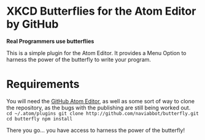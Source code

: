 # XKCD Butterflies for the Atom Editor by GitHub
__Real Programmers use butterflies__

This is a simple plugin for the Atom Editor. It provides a Menu Option to harness the power of the butterfly to write your program.

# Requirements

You will need the [GitHub Atom Editor](http://atom.io), as well as some sort of way to clone the repository, as the bugs with the publishing are still being worked out.  
   `cd ~/.atom/plugins
   git clone http://github.com/naviabbot/butterfly.git
   cd butterfly
   npm install`

There you go... you have access to harness the power of the butterfly!
